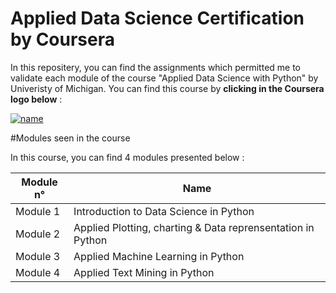 # Applied Data Science Certification by Coursera

In this repositery, you can find the assignments which permitted me to validate each module of the course "Applied Data Science with Python" by Univeristy of Michigan. 
You can find this course by **clicking in the Coursera logo below** :   

[![name](https://64.media.tumblr.com/92a71d62ace9940f8ddd540400444fc4/tumblr_inline_mppo32jFBC1qz4rgp.png)](https://www.coursera.org/specializations/data-science-python)  


#Modules seen in the course

In this course, you can find 4 modules presented below :


| Module n°  | Name |
| ------------- | ------------- |
| Module 1 | Introduction to Data Science in Python   |
| Module 2 | Applied Plotting, charting & Data reprensentation in Python  |
| Module 3 | Applied Machine Learning in Python |
| Module 4 | Applied Text Mining in Python |


